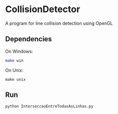 # CollisionDetector
A program for line collision detection using OpenGL

## Dependencies

On Windows:

```sh
make win
```

On Unix:
```
make unix
```

## Run

```sh
python InterseccaoEntreTodasAsLinhas.py
```